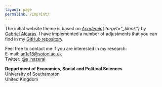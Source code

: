 ```yaml
---
layout: page
permalink: /imprint/
---
```


The initial website theme is based on *[Academic](https://github.com/gaalcaras/academic){:target="_blank"}* by [Gabriel Alcaras](https://gaalcaras.com/en/). I have implemented a number of adjustments that you can find in my [GitHub repository](https://github.com/alexandra-nazerai/alexandra-nazerai.github.io).

Feel free to contact me if you are interested in my research: \
E-mail: [an1e18@soton.ac.uk](mailto:an1e18@soton.ac.uk) \
Twitter: [@a_nazerai](https://twitter.com/a_nazerai)

**Department of Economics, Social and Political Sciences** \
University of Southampton \
United Kingdom
